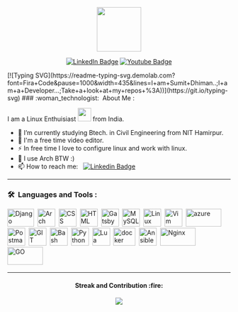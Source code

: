 
<p align="center"><img src="https://media.giphy.com/media/M9gbBd9nbDrOTu1Mqx/giphy.gif" width="100"/></p>
<p align="center">
<a href="https://www.linkedin.com/in/sumit-dhiman-20bce091"><img src="https://img.shields.io/badge/LinkedIn-blue?style=for-the-badge&logo=linkedin&logoColor=white" alt="LinkedIn Badge"></a>
 <a href="https://www.youtube.com/channel/UC4yVl3jc6dwaxM_0-wzJ68Q">
    <img src="https://img.shields.io/badge/YouTube-red?style=for-the-badge&logo=youtube&logoColor=white" alt="Youtube Badge"/>
  </a>
</p>
[![Typing SVG](https://readme-typing-svg.demolab.com?font=Fira+Code&pause=1000&width=435&lines=I+am+Sumit+Dhiman..;I+am+a+Developer...;Take+a+look+at+my+repos+%3A))](https://git.io/typing-svg)
### :woman_technologist: &nbsp;About Me :

I am a Linux Enthuisiast  <img src="https://media.giphy.com/media/WUlplcMpOCEmTGBtBW/giphy.gif" width="30"> from India.

- 🔭 I’m currently studying Btech. in Civil Engineering from NIT Hamirpur.
- 🌱 I'm a free time video editor.
- ⚡ In free time I love to configure linux and work with linux.
- 🌱 I use Arch BTW :)
- 📫 How to reach me: &nbsp; [![Linkedin Badge](https://img.shields.io/badge/-Sumit-blue?style=flat&logo=Linkedin&logoColor=white)](https://www.linkedin.com/in/20bce091-sumit)

---

### 🛠 &nbsp;Languages and Tools :

<p>
<img src="https://www.vectorlogo.zone/logos/djangoproject/djangoproject-ar21.svg" title="Django" alt="Django" width="60" height="40"/>&nbsp;
<img src="https://www.vectorlogo.zone/logos/archlinux/archlinux-icon.svg" title="Arch Linux" alt="Arch Linux" width="40" height="40"/>&nbsp;
<img src="https://www.vectorlogo.zone/logos/w3_css/w3_css-official.svg"  title="CSS3" alt="CSS" width="40" height="40"/>&nbsp;
<img src="https://www.vectorlogo.zone/logos/w3_html5/w3_html5-icon.svg" title="HTML5" alt="HTML" width="40" height="40"/>&nbsp;
<img src="https://www.vectorlogo.zone/logos/gatsbyjs/gatsbyjs-icon.svg" title="Gatsby"  alt="Gatsby" width="40" height="40"/>&nbsp;
<img src="https://www.vectorlogo.zone/logos/mysql/mysql-official.svg" title="MySQL"  alt="MySQL" width="40" height="40"/>&nbsp;
 <img src="https://www.vectorlogo.zone/logos/linux/linux-icon.svg" title="MyPET"  alt="Linux" width="40" height="40"/>&nbsp;
  <img src="https://www.vectorlogo.zone/logos/vim/vim-icon.svg" title="Vim"  alt="Vim" width="40" height="40"/>&nbsp;
  <img src="https://www.vectorlogo.zone/logos/microsoft_azure/microsoft_azure-ar21.svg" title="azure"  alt="azure" width="80" height="40"/>&nbsp;
<img src="https://www.vectorlogo.zone/logos/getpostman/getpostman-icon.svg" title="Postman"  alt="Postman" width="40" height="40"/>&nbsp;
 <img src="https://www.vectorlogo.zone/logos/git-scm/git-scm-icon.svg" title="GIT"  alt="GIT" width="40" height="40"/>&nbsp;
 <img src="https://www.vectorlogo.zone/logos/gnu_bash/gnu_bash-icon.svg" title="Bash"  alt="Bash" width="40" height="40"/>&nbsp;
  <img src="https://www.vectorlogo.zone/logos/python/python-icon.svg" title="Python"  alt="Python" width="40" height="40"/>&nbsp;
   <img src="https://www.vectorlogo.zone/logos/lua/lua-icon.svg" title="Lua"  alt="Lua" width="40" height="40"/>&nbsp;
 <img src="https://www.vectorlogo.zone/logos/docker/docker-tile.svg" title="docker" alt="docker" width="50" height="40"/>&nbsp;
  <img src="https://www.vectorlogo.zone/logos/ansible/ansible-icon.svg" title="Ansible" alt="Ansible" width="40" height="40"/>&nbsp;
 <img src="https://www.vectorlogo.zone/logos/nginx/nginx-ar21.svg" title="Nginx" alt="Nginx" width="80" height="40"/>&nbsp;
 <img src="https://www.vectorlogo.zone/logos/golang/golang-ar21.svg" title="Go" alt="GO" width="80" height="40"/>&nbsp;
 
</p>

---


<h4 align="center">Streak and Contribution :fire:</h4>

<p align="center"> <img
Src="http://github-readme-streak-stats.herokuapp.com?user=lucifer1708&theme=tokyonight&date_format=j%20M%5B%20Y%5D)" />

